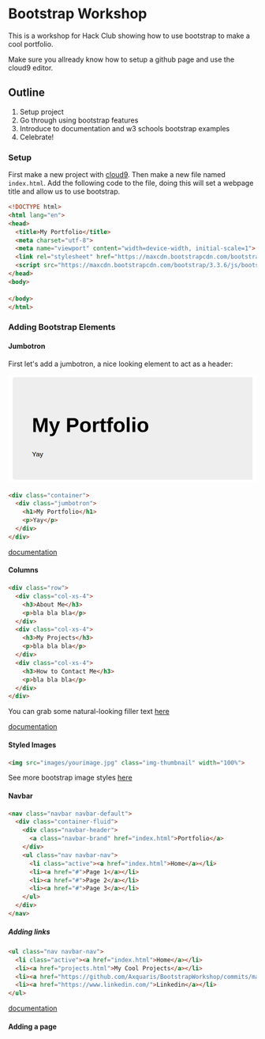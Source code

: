 # Bootstrap Workshop

This is a workshop for Hack Club showing how to use bootstrap to make a cool portfolio.

Make sure you allready know how to setup a github page and use the cloud9 editor.

## Outline

1. Setup project
2. Go through using bootstrap features
3. Introduce to documentation and w3 schools bootstrap examples
4. Celebrate! 

### Setup
  First make a new project with [cloud9](https://c9.io/). Then make a new file named `index.html`. Add the following code to the file, doing this will set a webpage title and allow us to use bootstrap.
  ```html
  <!DOCTYPE html>
  <html lang="en">
  <head>
    <title>My Portfolio</title>
    <meta charset="utf-8">
    <meta name="viewport" content="width=device-width, initial-scale=1">
    <link rel="stylesheet" href="https://maxcdn.bootstrapcdn.com/bootstrap/3.3.6/css/bootstrap.min.css">
    <script src="https://maxcdn.bootstrapcdn.com/bootstrap/3.3.6/js/bootstrap.min.js"></script>
  </head>
  <body>
      
  </body>
  </html>
  ```
  
  
### Adding Bootstrap Elements

#### Jumbotron
  
  First let's add a jumbotron, a nice looking element to act as a header:
  
  ![Image Failed To Load :(](img/jumbotron.png "Jumbotron")


  ```html
  <div class="container">
    <div class="jumbotron">
      <h1>My Portfolio</h1>
      <p>Yay</p>
    </div>
  </div>
  ```
  
  [documentation](http://getbootstrap.com/components/#jumbotron)
  
#### Columns

  ```html
  <div class="row">
    <div class="col-xs-4">
      <h3>About Me</h3>
      <p>bla bla bla</p>
    </div>
    <div class="col-xs-4">
      <h3>My Projects</h3>
      <p>bla bla bla</p>
    </div>
    <div class="col-xs-4">
      <h3>How to Contact Me</h3>
      <p>bla bla bla</p>
    </div>
  </div>
  ```
  You can grab some natural-looking filler text [here](http://www.lipsum.com/)
  
  [documentation](http://getbootstrap.com/css/#grid)
  
#### Styled Images

  ```html
  <img src="images/yourimage.jpg" class="img-thumbnail" width="100%">
  ```
  See more bootstrap image styles [here](http://getbootstrap.com/css/#images)

#### Navbar

  ```html
  <nav class="navbar navbar-default">
    <div class="container-fluid">
      <div class="navbar-header">
        <a class="navbar-brand" href="index.html">Portfolio</a>
      </div>
      <ul class="nav navbar-nav">
        <li class="active"><a href="index.html">Home</a></li>
        <li><a href="#">Page 1</a></li>
        <li><a href="#">Page 2</a></li>
        <li><a href="#">Page 3</a></li>
      </ul>
    </div>
  </nav>
  ```
##### Adding links
  
  ```html
  <ul class="nav navbar-nav">
    <li class="active"><a href="index.html">Home</a></li>
    <li><a href="projects.html">My Cool Projects</a></li>
    <li><a href="https://github.com/Axquaris/BootstrapWorkshop/commits/master">Github</a></li>
    <li><a href="https://www.linkedin.com/">Linkedin</a></li>
  </ul>
  ```
  
  [documentation](http://getbootstrap.com/components/#navbar)

#### Adding a page
  